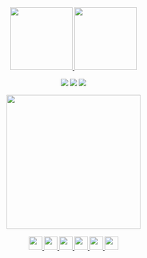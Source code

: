 

 <div align="center">
    <a href="https://github.com/pedroaurelli">
    <img height="140em" src="https://github-readme-stats.vercel.app/api?username=pedroaurelli&show_icons=true&theme=algolia&include_all_commits=true&count_private=true"/>
    <img height="140em" src="https://github-readme-stats.vercel.app/api/top-langs/?username=pedroaurelli&theme=algolia&layout=compact"/>
 </div><br>
 
              
<div align="center"> 
  <a href="https://www.instagram.com/pedroaurelli/" target="_blank"><img src="https://img.shields.io/badge/-Instagram-%23E4405F?style=for-the-badge&logo=instagram&logoColor=white"></a>
 <a href="https://www.linkedin.com/in/pedro-aureliano/" target="_blank"><img src="https://img.shields.io/badge/-LinkedIn-%230077B5?style=for-the-badge&logo=linkedin&logoColor=white" target="_blank"></a> 
  <a href = "pedroaureliano.contato@gmail.com" target="_blank"><img src="https://img.shields.io/badge/-Gmail-%23333?style=for-the-badge&logo=gmail&logoColor=white"></a>
</div><br>
   
<div align="center">
 <a href="https://github.com/pedroaurelli">
   <img height="300px" src="https://monophy.com/media/12CSpwCtoy1Vfy/monophy.gif">
 </a>
 </div><br>

 <div align="center">
  <a href="https://github.com/pedroaurelli">
   <img height="30px" src="https://cdn.jsdelivr.net/gh/devicons/devicon/icons/javascript/javascript-original.svg" />
   <img height="30px" src="https://cdn.jsdelivr.net/gh/devicons/devicon/icons/css3/css3-original.svg" />
   <img height="30px" src="https://cdn.jsdelivr.net/gh/devicons/devicon/icons/html5/html5-original.svg" />
   <img height="30px" src="https://cdn.jsdelivr.net/gh/devicons/devicon/icons/mysql/mysql-original.svg" />
   <img height="30px" src="https://cdn.jsdelivr.net/gh/devicons/devicon/icons/git/git-original.svg" />
  <img height="30px" src="https://cdn.jsdelivr.net/gh/devicons/devicon/icons/figma/figma-original.svg" />
   </a>
 </div>
